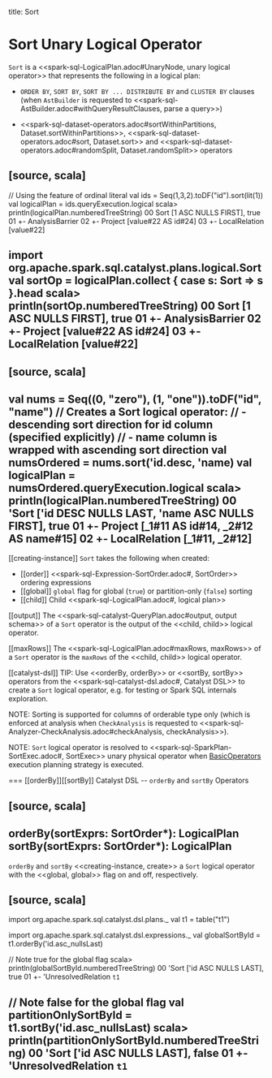 title: Sort

# Sort Unary Logical Operator

`Sort` is a <<spark-sql-LogicalPlan.adoc#UnaryNode, unary logical operator>> that represents the following in a logical plan:

* `ORDER BY`, `SORT BY`, `SORT BY ... DISTRIBUTE BY` and `CLUSTER BY` clauses (when `AstBuilder` is requested to <<spark-sql-AstBuilder.adoc#withQueryResultClauses, parse a query>>)

* <<spark-sql-dataset-operators.adoc#sortWithinPartitions, Dataset.sortWithinPartitions>>, <<spark-sql-dataset-operators.adoc#sort, Dataset.sort>> and <<spark-sql-dataset-operators.adoc#randomSplit, Dataset.randomSplit>> operators

[source, scala]
----
// Using the feature of ordinal literal
val ids = Seq(1,3,2).toDF("id").sort(lit(1))
val logicalPlan = ids.queryExecution.logical
scala> println(logicalPlan.numberedTreeString)
00 Sort [1 ASC NULLS FIRST], true
01 +- AnalysisBarrier
02       +- Project [value#22 AS id#24]
03          +- LocalRelation [value#22]

import org.apache.spark.sql.catalyst.plans.logical.Sort
val sortOp = logicalPlan.collect { case s: Sort => s }.head
scala> println(sortOp.numberedTreeString)
00 Sort [1 ASC NULLS FIRST], true
01 +- AnalysisBarrier
02       +- Project [value#22 AS id#24]
03          +- LocalRelation [value#22]
----

[source, scala]
----
val nums = Seq((0, "zero"), (1, "one")).toDF("id", "name")
// Creates a Sort logical operator:
// - descending sort direction for id column (specified explicitly)
// - name column is wrapped with ascending sort direction
val numsOrdered = nums.sort('id.desc, 'name)
val logicalPlan = numsOrdered.queryExecution.logical
scala> println(logicalPlan.numberedTreeString)
00 'Sort ['id DESC NULLS LAST, 'name ASC NULLS FIRST], true
01 +- Project [_1#11 AS id#14, _2#12 AS name#15]
02    +- LocalRelation [_1#11, _2#12]
----

[[creating-instance]]
`Sort` takes the following when created:

* [[order]] <<spark-sql-Expression-SortOrder.adoc#, SortOrder>> ordering expressions
* [[global]] `global` flag for global (`true`) or partition-only (`false`) sorting
* [[child]] Child <<spark-sql-LogicalPlan.adoc#, logical plan>>

[[output]]
The <<spark-sql-catalyst-QueryPlan.adoc#output, output schema>> of a `Sort` operator is the output of the <<child, child>> logical operator.

[[maxRows]]
The <<spark-sql-LogicalPlan.adoc#maxRows, maxRows>> of a `Sort` operator is the `maxRows` of the <<child, child>> logical operator.

[[catalyst-dsl]]
TIP: Use <<orderBy, orderBy>> or <<sortBy, sortBy>> operators from the <<spark-sql-catalyst-dsl.adoc#, Catalyst DSL>> to create a `Sort` logical operator, e.g. for testing or Spark SQL internals exploration.

NOTE: Sorting is supported for columns of orderable type only (which is enforced at analysis when `CheckAnalysis` is requested to <<spark-sql-Analyzer-CheckAnalysis.adoc#checkAnalysis, checkAnalysis>>).

NOTE: `Sort` logical operator is resolved to <<spark-sql-SparkPlan-SortExec.adoc#, SortExec>> unary physical operator when [BasicOperators](../execution-planning-strategies/BasicOperators.md#Sort) execution planning strategy is executed.

=== [[orderBy]][[sortBy]] Catalyst DSL -- `orderBy` and `sortBy` Operators

[source, scala]
----
orderBy(sortExprs: SortOrder*): LogicalPlan
sortBy(sortExprs: SortOrder*): LogicalPlan
----

`orderBy` and `sortBy` <<creating-instance, create>> a `Sort` logical operator with the <<global, global>> flag on and off, respectively.

[source, scala]
----
import org.apache.spark.sql.catalyst.dsl.plans._
val t1 = table("t1")

import org.apache.spark.sql.catalyst.dsl.expressions._
val globalSortById = t1.orderBy('id.asc_nullsLast)

// Note true for the global flag
scala> println(globalSortById.numberedTreeString)
00 'Sort ['id ASC NULLS LAST], true
01 +- 'UnresolvedRelation `t1`

// Note false for the global flag
val partitionOnlySortById = t1.sortBy('id.asc_nullsLast)
scala> println(partitionOnlySortById.numberedTreeString)
00 'Sort ['id ASC NULLS LAST], false
01 +- 'UnresolvedRelation `t1`
----

